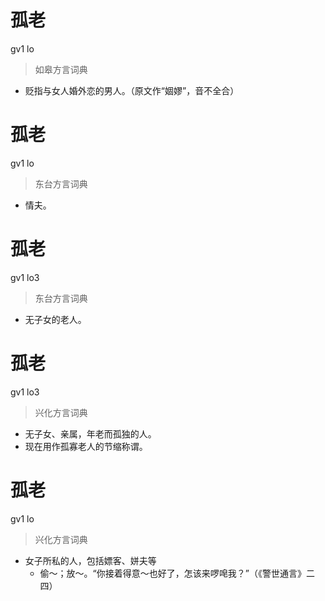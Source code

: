 # 孤老
gv1 lo
> 如皋方言词典
- 贬指与女人婚外恋的男人。（原文作“婟嫪”，音不全合）

# 孤老
gv1 lo
> 东台方言词典
- 情夫。

# 孤老
gv1 lo3
> 东台方言词典
- 无子女的老人。

# 孤老
gv1 lo3
> 兴化方言词典
- 无子女、亲属，年老而孤独的人。
- 现在用作孤寡老人的节缩称谓。

# 孤老
gv1 lo
> 兴化方言词典
- 女子所私的人，包括嫖客、姘夫等
  - 偷～；放～。“你接着得意～也好了，怎该来啰唣我？”（《警世通言》二四）
